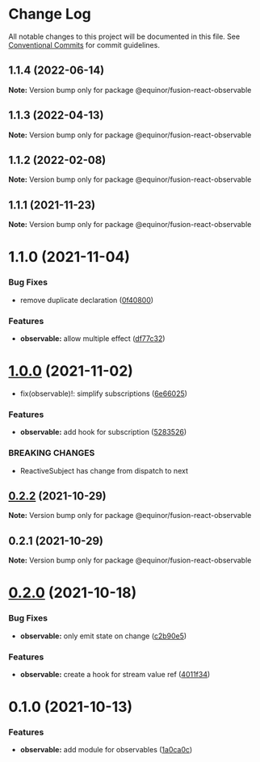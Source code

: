# Change Log

All notable changes to this project will be documented in this file.
See [Conventional Commits](https://conventionalcommits.org) for commit guidelines.

## 1.1.4 (2022-06-14)

**Note:** Version bump only for package @equinor/fusion-react-observable





## 1.1.3 (2022-04-13)

**Note:** Version bump only for package @equinor/fusion-react-observable





## 1.1.2 (2022-02-08)

**Note:** Version bump only for package @equinor/fusion-react-observable





## 1.1.1 (2021-11-23)

**Note:** Version bump only for package @equinor/fusion-react-observable





# 1.1.0 (2021-11-04)


### Bug Fixes

* remove duplicate declaration ([0f40800](https://github.com/equinor/fusion-react-components/commit/0f40800dee260625879194ac2cc362ec48c15536))


### Features

* **observable:** allow multiple effect ([df77c32](https://github.com/equinor/fusion-react-components/commit/df77c328b2b0555cb50ccaa21df41eca212f5cf8))





# [1.0.0](https://github.com/equinor/fusion-react-components/compare/@equinor/fusion-react-observable@0.2.2...@equinor/fusion-react-observable@1.0.0) (2021-11-02)


* fix(observable)!: simplify subscriptions ([6e66025](https://github.com/equinor/fusion-react-components/commit/6e6602502b2cba8afa9e3bc04ec51c5901b292a6))


### Features

* **observable:** add hook for subscription ([5283526](https://github.com/equinor/fusion-react-components/commit/5283526f07166035f3f38ee7a080d269fbc1bd90))


### BREAKING CHANGES

* ReactiveSubject has change from dispatch to next





## [0.2.2](https://github.com/equinor/fusion-react-components/compare/@equinor/fusion-react-observable@0.2.1...@equinor/fusion-react-observable@0.2.2) (2021-10-29)

**Note:** Version bump only for package @equinor/fusion-react-observable





## 0.2.1 (2021-10-29)

**Note:** Version bump only for package @equinor/fusion-react-observable





# [0.2.0](https://github.com/equinor/fusion-react-components/compare/@equinor/fusion-react-observable@0.1.0...@equinor/fusion-react-observable@0.2.0) (2021-10-18)


### Bug Fixes

* **observable:** only emit state on change ([c2b90e5](https://github.com/equinor/fusion-react-components/commit/c2b90e5e4e7579816500381e826672873f14ca60))


### Features

* **observable:** create a hook for stream value ref ([4011f34](https://github.com/equinor/fusion-react-components/commit/4011f34410d02887200d398208bb54e2c6e8e3b8))





# 0.1.0 (2021-10-13)


### Features

* **observable:** add module for observables ([1a0ca0c](https://github.com/equinor/fusion-react-components/commit/1a0ca0c2a356d7e239d8d65f8c82645febeacd02))
